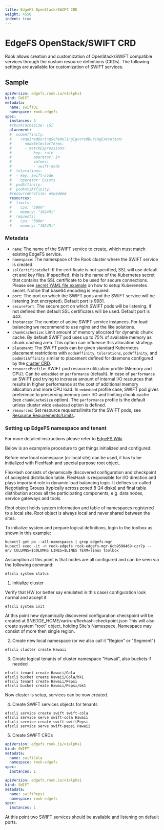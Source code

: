 ```yaml
---
title: EdgeFS OpenStack/SWIFT CRD
weight: 4550
indent: true
---
```


# EdgeFS OpenStack/SWIFT CRD

Rook allows creation and customization of OpenStack/SWIFT compatible services through the custom resource definitions (CRDs).
The following settings are available for customization of SWIFT services.

## Sample

```yaml
apiVersion: edgefs.rook.io/v1alpha1
kind: SWIFT
metadata:
  name: swift01
  namespace: rook-edgefs
spec:
  instances: 3
  #chunkCacheSize: 1Gi
  placement:
  #  nodeAffinity:
  #    requiredDuringSchedulingIgnoredDuringExecution:
  #      nodeSelectorTerms:
  #      - matchExpressions:
  #        - key: role
  #          operator: In
  #          values:
  #          - swift-node
  #  tolerations:
  #  - key: swift-node
  #    operator: Exists
  #  podAffinity:
  #  podAntiAffinity:
  #resourceProfile: embedded
  resources:
  #  limits:
  #    cpu: "500m"
  #    memory: "1024Mi"
  #  requests:
  #    cpu: "500m"
  #    memory: "1024Mi"
```

### Metadata

- `name`: The name of the SWIFT service to create, which must match existing EdgeFS service.
- `namespace`: The namespace of the Rook cluster where the SWIFT service is created.
- `sslCertificateRef`: If the certificate is not specified, SSL will use default crt and key files. If specified, this is the name of the Kubernetes secret that contains the SSL certificate to be used for secure connections. Please see [secret YAML file example](/cluster/examples/kubernetes/edgefs/sslKeyCertificate.yaml) on how to setup Kuberenetes secret. Notice that base64 encoding is required.
- `port`: The port on which the SWIFT pods and the SWIFT service will be listening (not encrypted). Default port is 9981.
- `securePort`: The secure port on which SWIFT pods will be listening. If not defined then default SSL certificates will be used. Default port is 443.
- `instances`: The number of active SWIFT service instances. For load balancing we recommend to use nginx and the like solutions.
- `chunkCacheSize`: Limit amount of memory allocated for dynamic chunk cache. By default SWIFT pod uses up to 75% of available memory as chunk caching area. This option can influence this allocation strategy.
- `placement`: The SWIFT pods can be given standard Kubernetes placement restrictions with `nodeAffinity`, `tolerations`, `podAffinity`, and `podAntiAffinity` similar to placement defined for daemons configured by the [cluster CRD](/cluster/examples/kubernetes/edgefs/cluster.yaml).
- `resourceProfile`: SWIFT pod resource utilization profile (Memory and CPU). Can be `embedded` or `performance` (default). In case of `performance` an SWIFT pod trying to increase amount of internal I/O resources that results in higher performance at the cost of additional memory allocation and more CPU load. In `embedded` profile case, SWIFT pod gives preference to preserving memory over I/O and limiting chunk cache (see `chunkCacheSize` option). The `performance` profile is the default unless cluster wide `embedded` option is defined.
- `resources`: Set resource requests/limits for the SWIFT pods, see [Resource Requirements/Limits](edgefs-cluster-crd.md#resource-requirementslimits).

### Setting up EdgeFS namespace and tenant

For more detailed instructions please refer to [EdgeFS Wiki](https://github.com/Nexenta/edgefs/wiki).

Below is an exampmle procedure to get things initialized and configured.

Before new local namespace (or local site) can be used, it has to be initialized with FlexHash and special purpose root object.

FlexHash consists of dynamically discovered configuration and checkpoint of accepted distribution table. FlexHash is responsible for I/O direction and plays important role in dynamic load balancing logic. It defines so-called Negotiating Groups (typically across zoned 8-24 disks) and final table distribution across all the participating components, e.g. data nodes, service gateways and tools.

Root object holds system information and table of namespaces registered to a local site. Root object is always local and never shared between the sites.

To initialize system and prepare logical definitions, login to the toolbox as shown in this example:

```
kubectl get po --all-namespaces | grep edgefs-mgr
kubectl exec -it -n rook-edgefs rook-edgefs-mgr-6cb9598469-czr7p -- env COLUMNS=$COLUMNS LINES=$LINES TERM=linux toolbox
```

Assumption at this point is that nodes are all configured and can be seen via the following command:

```
efscli system status
```

1. Initialize cluster

Verify that HW (or better say emulated in this case) configuration look normal and accept it

```
efscli system init
```

At this point new dynamically discovered configuration checkpoint will be created at $NEDGE_HOME/var/run/flexhash-checkpoint.json
This will also create system "root" object, holding Site's Namespace. Namespace may consist of more then single region.

2. Create new local namespace (or we also call it "Region" or "Segment")

```
efscli cluster create Hawaii
```

3. Create logical tenants of cluster namespace "Hawaii", also buckets if needed

```
efscli tenant create Hawaii/Cola
efscli bucket create Hawaii/Cola/bk1
efscli tenant create Hawaii/Pepsi
efscli bucket create Hawaii/Pepsi/bk1
```

Now cluster is setup, services can be now created.

4. Create SWIFT services objects for tenants

```
efscli service create swift swift-cola
efscli service serve swift-cola Hawaii
efscli service create swift swiftPepsi
efscli service serve swift-pepsi Hawaii
```

5. Create SWIFT CRDs

```yaml
apiVersion: edgefs.rook.io/v1alpha1
kind: SWIFT
metadata:
  name: swiftCola
  namespace: rook-edgefs
spec:
  instances: 1
```

```yaml
apiVersion: edgefs.rook.io/v1alpha1
kind: SWIFT
metadata:
  name: swiftPepsi
  namespace: rook-edgefs
spec:
  instances: 1
```

At this point two SWIFT services should be available and listening on default ports.
